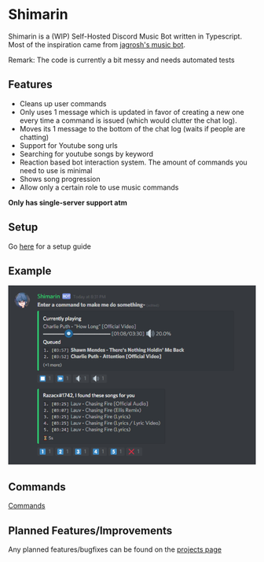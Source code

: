 # Shimarin

Shimarin is a (WIP) Self-Hosted Discord Music Bot written in Typescript.  
Most of the inspiration came from [jagrosh's music bot](https://github.com/jagrosh/MusicBot).  

Remark: The code is currently a bit messy and needs automated tests

## Features

- Cleans up user commands
- Only uses 1 message which is updated in favor of creating a new one every time a command is issued (which would clutter the chat log).
- Moves its 1 message to the bottom of the chat log (waits if people are chatting)
- Support for Youtube song urls
- Searching for youtube songs by keyword
- Reaction based bot interaction system. The amount of commands you need to use is minimal
- Shows song progression
- Allow only a certain role to use music commands

**Only has single-server support atm**

## Setup

Go [here](./md/setup-guide.md) for a setup guide

## Example

![](./md/img/shimarin-example.PNG)

## Commands

[Commands](./md/commands.md)

## Planned Features/Improvements

Any planned features/bugfixes can be found on the [projects page](https://github.com/Razacx/Shimarin/projects)
